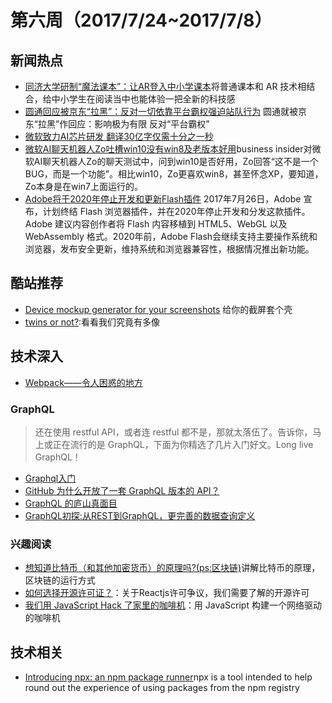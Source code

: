 # 第六周（2017/7/24~2017/7/8）

## 新闻热点
- [同济大学研制“魔法课本”：让AR登入中小学课本](http://tech.feng.com/2017-07-24/Tongji-university-textbooks-magic-let-AR-log-in-primary-and-secondary-school-textbooks_686293.shtml)将普通课本和 AR 技术相结合，给中小学生在阅读当中也能体验一把全新的科技感
- [圆通回应被京东“拉黑”：反对一切依靠平台霸权强迫站队行为](http://www.thepaper.cn/baidu.jsp?contid=1741219) 圆通就被京东“拉黑”作回应：影响极为有限 反对“平台霸权”
- [微软致力AI芯片研发 翻译30亿字仅需十分之一秒](http://tech.sina.com.cn/it/2017-07-24/doc-ifyihrmf3288513.shtml)
- [微软AI聊天机器人Zo吐槽win10没有win8及老版本好用](http://www.sohu.com/a/160175223_114760)business insider对微软AI聊天机器人Zo的聊天测试中，问到win10是否好用，Zo回答“这不是一个BUG，而是一个功能”。相比win10，Zo更喜欢win8，甚至怀念XP，要知道，Zo本身是在win7上面运行的。
- [Adobe将于2020年停止开发和更新Flash插件](https://www.sohu.com/a/159983536_114837)
2017年7月26日，Adobe 宣布，计划终结 Flash 浏览器插件，并在2020年停止开发和分发这款插件。Adobe 建议内容创作者将 Flash 内容移植到 HTML5、WebGL 以及 WebAssembly 格式。2020年前，Adobe Flash会继续支持主要操作系统和浏览器，发布安全更新，维持系统和浏览器兼容性，根据情况推出新功能。

## 酷站推荐
- [Device mockup generator for your screenshots](https://dimmy.club/) 给你的截屏套个壳
- [twins or not?](https://www.twinsornot.net):看看我们究竟有多像

## 技术深入
- [Webpack——令人困惑的地方](https://segmentfault.com/a/1190000005089993#articleHeader0)
### GraphQL
> 还在使用 restful API，或者连 restful 都不是，那就太落伍了。告诉你，马上或正在流行的是 GraphQL，下面为你精选了几片入门好文。Long live GraphQL！
- [Graphql入门](http://www.jianshu.com/p/2ec22fc1219c)
- [GitHub 为什么开放了一套 GraphQL 版本的 API？](https://laravel-china.org/topics/3112/why-did-github-open-a-graphql-version-of-api)
- [GraphQL 的庐山真面目](http://www.zcfy.cc/article/so-what-s-this-graphql-thing-i-keep-hearing-about-freecodecamp-2719.html)
- [GraphQL初探:从REST到GraphQL，更完善的数据查询定义](https://segmentfault.com/a/1190000005766732)
### 兴趣阅读
- [想知道比特币（和其他加密货币）的原理吗?(ps:区块链)](https://www.bilibili.com/video/av12465079/)讲解比特币的原理，区块链的运行方式
- [如何选择开源许可证？](http://www.ruanyifeng.com/blog/2011/05/how_to_choose_free_software_licenses.html)：关于Reactjs许可争议，我们需要了解的开源许可
- [我们用 JavaScript Hack 了家里的咖啡机](http://web.jobbole.com/91864/)：用 JavaScript 构建一个网络驱动的咖啡机

## 技术相关
- [Introducing npx: an npm package runner](https://medium.com/@maybekatz/introducing-npx-an-npm-package-runner-55f7d4bd282b)npx is a tool intended to help round out the experience of using packages from the npm registry 

